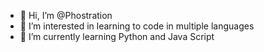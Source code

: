 - 👋 Hi, I’m @Phostration
- 👀 I’m interested in learning to code in multiple languages 
- 🌱 I’m currently learning Python and Java Script

<!---
Phostration/Phostration is a ✨ special ✨ repository because its `README.md` (this file) appears on your GitHub profile.
You can click the Preview link to take a look at your changes.
--->
